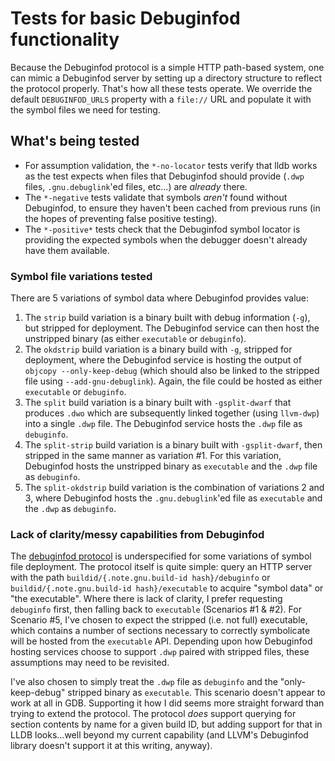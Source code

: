 # Tests for basic Debuginfod functionality

Because the Debuginfod protocol is a simple HTTP path-based system, one can
mimic a Debuginfod server by setting up a directory structure to reflect the
protocol properly. That's how all these tests operate. We override the default
`DEBUGINFOD_URLS` property with a `file://` URL and populate it with the symbol
files we need for testing.

## What's being tested

- For assumption validation, the `*-no-locator` tests verify that lldb works as
  the test expects when files that Debuginfod should provide (`.dwp` files,
  `.gnu.debuglink`'ed files, etc...) are _already_ there.
- The `*-negative` tests validate that symbols _aren't_ found without
  Debuginfod, to ensure they haven't been cached from previous runs (in the
  hopes of preventing false positive testing).
- The `*-positive*` tests check that the Debuginfod symbol locator is providing
  the expected symbols when the debugger doesn't already have them available.

### Symbol file variations tested

There are 5 variations of symbol data where Debuginfod provides value:

1. The `strip` build variation is a binary built with debug information (`-g`),
   but stripped for deployment. The Debuginfod service can then host the
   unstripped binary (as either `executable` or `debuginfo`).
2. The `okdstrip` build variation is a binary build with `-g`, stripped for
   deployment, where the Debuginfod service is hosting the output of
   `objcopy --only-keep-debug` (which should also be linked to the stripped file
   using `--add-gnu-debuglink`). Again, the file could be hosted as either
   `executable` or `debuginfo`.
3. The `split` build variation is a binary built with `-gsplit-dwarf` that
   produces `.dwo` which are subsequently linked together (using `llvm-dwp`)
   into a single `.dwp` file. The Debuginfod service hosts the `.dwp` file as
   `debuginfo`.
4. The `split-strip` build variation is a binary built with `-gsplit-dwarf`,
   then stripped in the same manner as variation #1. For this variation,
   Debuginfod hosts the unstripped binary as `executable` and the `.dwp` file as
   `debuginfo`.
5. The `split-okdstrip` build variation is the combination of variations 2 and
   3, where Debuginfod hosts the `.gnu.debuglink`'ed file as `executable` and
   the `.dwp` as `debuginfo`.

### Lack of clarity/messy capabilities from Debuginfod

The [debuginfod protocol](https://sourceware.org/elfutils/Debuginfod.html) is
underspecified for some variations of symbol file deployment. The protocol
itself is quite simple: query an HTTP server with the path
`buildid/{.note.gnu.build-id hash}/debuginfo` or
`buildid/{.note.gnu.build-id hash}/executable` to acquire "symbol data" or "the
executable". Where there is lack of clarity, I prefer requesting `debuginfo`
first, then falling back to `executable` (Scenarios #1 & #2). For Scenario #5,
I've chosen to expect the stripped (i.e. not full) executable, which contains a
number of sections necessary to correctly symbolicate will be hosted from the
`executable` API. Depending upon how Debuginfod hosting services choose to
support `.dwp` paired with stripped files, these assumptions may need to be
revisited.

I've also chosen to simply treat the `.dwp` file as `debuginfo` and the
"only-keep-debug" stripped binary as `executable`. This scenario doesn't appear
to work at all in GDB. Supporting it how I did seems more straight forward than
trying to extend the protocol. The protocol _does_ support querying for section
contents by name for a given build ID, but adding support for that in LLDB
looks...well beyond my current capability (and LLVM's Debuginfod library doesn't
support it at this writing, anyway).
